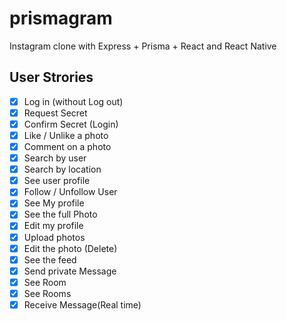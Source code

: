 # prismagram

Instagram clone with Express + Prisma + React and React Native

## User Strories

- [x] Log in (without Log out)
- [x] Request Secret
- [x] Confirm Secret (Login)
- [x] Like / Unlike a photo
- [x] Comment on a photo
- [x] Search by user
- [x] Search by location
- [x] See user profile
- [x] Follow / Unfollow User
- [x] See My profile
- [x] See the full Photo
- [x] Edit my profile
- [x] Upload photos
- [x] Edit the photo (Delete)
- [x] See the feed
- [x] Send private Message
- [x] See Room
- [x] See Rooms
- [x] Receive Message(Real time)
